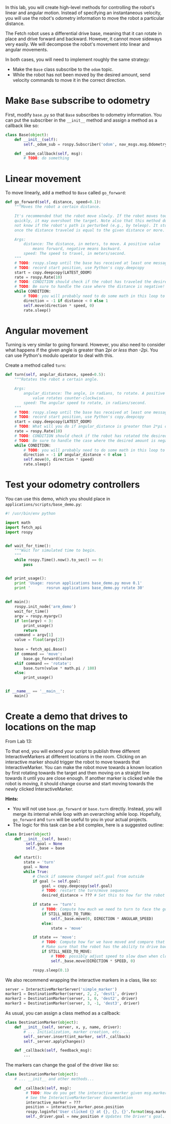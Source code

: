 In this lab, you will create high-level methods for controlling the robot's linear and angular motion.
Instead of specifying an instantaneous velocity, you will use the robot's odometry information to move the robot a particular distance.

The Fetch robot uses a differential drive base, meaning that it can rotate in place and drive forward and backward.
However, it cannot move sideways very easily.
We will decompose the robot's movement into linear and angular movements.

In both cases, you will need to implement roughly the same strategy:
- Make the `Base` class subscribe to the `odom` topic.
- While the robot has not been moved by the desired amount, send velocity commands to move it in the correct direction.

# Make `Base` subscribe to odometry
First, modify `base.py` so that `Base` subscribes to odometry information.
You can put the subscriber in the `__init__` method and assign a method as a callback like so:
```py
class Base(object):
    def __init__(self):
        self._odom_sub = rospy.Subscriber('odom', nav_msgs.msg.Odometry, callback=self._odom_callback)

    def _odom_callback(self, msg):
        # TODO: do something
```

# Linear movement
To move linearly, add a method to `Base` called `go_forward`:
```py
def go_forward(self, distance, speed=0.1):
    """Moves the robot a certain distance.

    It's recommended that the robot move slowly. If the robot moves too
    quickly, it may overshoot the target. Note also that this method does
    not know if the robot's path is perturbed (e.g., by teleop). It stops
    once the distance traveled is equal to the given distance or more.

    Args:
        distance: The distance, in meters, to move. A positive value
            means forward, negative means backward.
        speed: The speed to travel, in meters/second.
    """
    # TODO: rospy.sleep until the base has received at least one message on /odom
    # TODO: record start position, use Python's copy.deepcopy
    start = copy.deepcopy(LATEST_ODOM)
    rate = rospy.Rate(10)
    # TODO: CONDITION should check if the robot has traveled the desired distance
    # TODO: Be sure to handle the case where the distance is negative!
    while CONDITION:
        # TODO: you will probably need to do some math in this loop to check the CONDITION
        direction = -1 if distance < 0 else 1
        self.move(direction * speed, 0)
        rate.sleep()
```

# Angular movement
Turning is very similar to going forward.
However, you also need to consider what happens if the given angle is greater than 2*pi or less than -2*pi.
You can use Python's modulo operator to deal with this.

Create a method called `turn`:
```py
def turn(self, angular_distance, speed=0.5):
    """Rotates the robot a certain angle.

    Args:
        angular_distance: The angle, in radians, to rotate. A positive
            value rotates counter-clockwise.
        speed: The angular speed to rotate, in radians/second.
    """
    # TODO: rospy.sleep until the base has received at least one message on /odom
    # TODO: record start position, use Python's copy.deepcopy
    start = copy.deepcopy(LATEST_ODOM)
    # TODO: What will you do if angular_distance is greater than 2*pi or less than -2*pi?
    rate = rospy.Rate(10)
    # TODO: CONDITION should check if the robot has rotated the desired amount
    # TODO: Be sure to handle the case where the desired amount is negative!
    while CONDITION:
        # TODO: you will probably need to do some math in this loop to check the CONDITION
        direction = -1 if angular_distance < 0 else 1
        self.move(0, direction * speed)
        rate.sleep()
```

# Test your odometry controllers
You can use this demo, which you should place in `applications/scripts/base_demo.py`:

```py
#! /usr/bin/env python

import math
import fetch_api
import rospy


def wait_for_time():                                                                          
    """Wait for simulated time to begin.
    """                                                                                       
    while rospy.Time().now().to_sec() == 0:                                                   
        pass


def print_usage():                                                                            
    print 'Usage: rosrun applications base_demo.py move 0.1'                                  
    print '       rosrun applications base_demo.py rotate 30'                                 
        
        
def main():
    rospy.init_node('arm_demo')
    wait_for_time()
    argv = rospy.myargv()
    if len(argv) < 3:
        print_usage() 
        return
    command = argv[1]
    value = float(argv[2])                                                                    
    
    base = fetch_api.Base()
    if command == 'move':                                                                     
        base.go_forward(value)
    elif command == 'rotate':                                                                 
        base.turn(value * math.pi / 180)                                                      
    else:
        print_usage()


if __name__ == '__main__':
    main()
```

# Create a demo that drives to locations on the map
From Lab 13:

To that end, you will extend your script to publish three different InteractiveMarkers at different locations in the room. Clicking on an interactive marker should trigger the robot to move towards that InteractiveMarker. You can make the robot move towards a known location by first rotating towards the target and then moving on a straight line towards it until you are close enough. If another marker is clicked while the robot is moving, it should change course and start moving towards the newly clicked InteractiveMarker.

**Hints:**
- You will not use `base.go_forward` or `base.turn` directly. Instead, you will merge its internal while loop with an overarching while loop. Hopefully, `go_forward` and `turn` will be useful to you in your actual projects.
- The logic for this task can be a bit complex, here is a suggested outline:

```py
class Driver(object)
    def __init__(self, base):
         self.goal = None
         self._base = base

    def start():
        state = 'turn'
        goal = None
        while True:
            # Check if someone changed self.goal from outside
            if goal != self.goal:
                goal = copy.deepcopy(self.goal)
                # TODO: restart the turn/move sequence
                desired_distance = ??? # Set this to how far the robot should move once pointed in the right direction

            if state == 'turn':
                # TODO: Compute how much we need to turn to face the goal
                if STILL_NEED_TO_TURN:
                    self._base.move(0, DIRECTION * ANGULAR_SPEED)
                else:
                    state = 'move'

            if state == 'move':
                # TODO: Compute how far we have moved and compare that to desired_distance
                # Make sure that the robot has the ability to drive backwards if it overshoots
                if STILL_NEED_TO_MOVE:
                    # TODO: possibly adjust speed to slow down when close to the goal
                    self._base.move(DIRECTION * SPEED, 0)

            rospy.sleep(0.1)
```

We also recommend wrapping the interactive markers in a class, like so:
```py
server = InteractiveMarkerServer('simple_marker')
marker1 = DestinationMarker(server, 2, 2, 'dest1', driver)
marker2 = DestinationMarker(server, 1, 0, 'dest2', driver)
marker3 = DestinationMarker(server, 3, -1, 'dest3', driver)
```

As usual, you can assign a class method as a callback:
```py
class DestinationMarker(object):
    def __init__(self, server, x, y, name, driver):
        # ... Initialization, marker creation, etc. ...
        self._server.insert(int_marker, self._callback)
        self._server.applyChanges()

    def _callback(self, feedback_msg):
        ...
```

The markers can change the goal of the driver like so:
```py
class DestinationMarker(object):
    # ... __init__ and other methods...

    def _callback(self, msg):
         # TODO: How do you get the interactive marker given msg.marker_name?
         # See the InteractiveMarkerServer documentation
         interactive_marker = ???
         position = interactive_marker.pose.position
         rospy.loginfo('User clicked {} at {}, {}, {}'.format(msg.marker_name, position.x, position.y, position.z))
         self._driver.goal = new_position # Updates the Driver's goal.
```